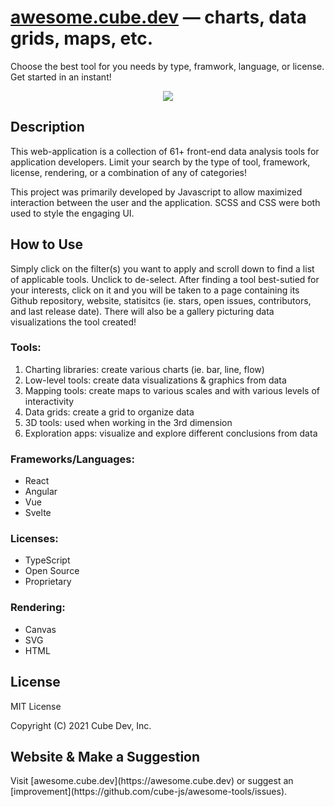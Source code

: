 <h1><a href='https://awesome.cube.dev'>awesome.cube.dev</a> — charts, data grids, maps, etc.</h1>

<p>Choose the best tool for you needs by type, framwork, language, or license. Get started in an instant!</p>

<p align="center"><img src='.github/screenshot.png'/></p>

<h2>Description</h2>
<p>This web-application is a collection of 61+ front-end data analysis tools for application developers. Limit your search by the type of tool, framework, license, rendering, or a combination of any of categories!</p>
<p>This project was primarily developed by Javascript to allow maximized interaction between the user and the application. SCSS and CSS were both used to style the engaging UI.</p>

<h2>How to Use</h2>
<p>Simply click on the filter(s) you want to apply and scroll down to find a list of applicable tools. Unclick to de-select. After finding a tool best-sutied for your interests, click on it and you will be taken to a page containing its Github repository, website, statisitcs (ie. stars, open issues, contributors, and last release date). There will also be a gallery picturing data visualizations the tool created!</p>

<h3>Tools:</h3>
<ol>
  <li>Charting libraries: create various charts (ie. bar, line, flow)</li>
  <li>Low-level tools: create data visualizations & graphics from data</li>
  <li>Mapping tools: create maps to various scales and with various levels of interactivity</li>
  <li>Data grids: create a grid to organize data</li>
  <li>3D tools: used when working in the 3rd dimension</li>
  <li>Exploration apps: visualize and explore different conclusions from data</li>
</ol>

<h3>Frameworks/Languages:</h3>
<ul>
  <li>React</li>
  <li>Angular</li>
  <li>Vue</li>
  <li>Svelte</li>
</ul>

<h3>Licenses:</h3>
<ul>
  <li>TypeScript</li>
  <li>Open Source</li>
  <li>Proprietary</li>
</ul>

<h3>Rendering:</h3>
<ul>
  <li>Canvas</li>
  <li>SVG</li>
  <li>HTML</li>
</ul>

<h2>License</h2>
<p>MIT License</p>
<p>Copyright (C) 2021 Cube Dev, Inc.</p>

<h2>Website & Make a Suggestion</h2>
<p>Visit [awesome.cube.dev](https://awesome.cube.dev) or suggest an [improvement](https://github.com/cube-js/awesome-tools/issues).</p>
